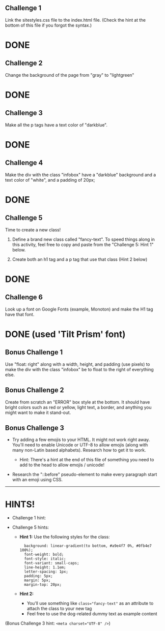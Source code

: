 Challenge 1
--------------
Link the sitestyles.css file to the index.html file.
(Check the hint at the bottom of this file if you forgot the syntax.)
# DONE

Challenge 2
--------------
Change the background of the page from "gray" to "lightgreen"
# DONE

Challenge 3
--------------
Make all the p tags have a text color of "darkblue".
# DONE

Challenge 4
--------------
Make the div with the class "infobox" have a "darkblue" background and
a text color of "white", and a padding of 20px;
# DONE

Challenge 5
--------------
Time to create a new class!

1. Define a brand new class called "fancy-text". To speed things along in this
activity, feel free to copy and paste from the "Challenge 5: Hint 1" below.

2. Create both an h1 tag and a p tag that use that class (Hint 2 below)
# DONE

Challenge 6
--------------
Look up a font on Google Fonts (example, Monoton) and make the H1 tag have
that font.
# DONE (used 'Tilt Prism' font)


Bonus Challenge 1
--------------
Use "float: right" along with a width, height, and padding (use pixels) to make
the div with the class "infobox" be to float to the right of everything else.


Bonus Challenge 2
-----------------
Create from scratch an "ERROR" box style at the bottom. It should have
bright colors such as red or yellow, light text, a border, and anything
you might want to make it stand-out.


Bonus Challenge 3
-----------------

- Try adding a few emojis to your HTML. It might not work right away. You'll
  need to enable Unicode or UTF-8 to allow emojis (along with many non-Latin
  based alphabets). Research how to get it to work.

    - Hint: There's a hint at the end of this file of something you need to add
      to the head to allow emojis / unicode!

- Research the "::before" pseudo-element to make every paragraph start with an
  emoji using CSS.



-----------------------

# HINTS!

- Challenge 1 hint:


    <link rel="stylesheet" href="./sitestyles.css" />


- Challenge 5 hints:

    - **Hint 1:** Use the following styles for the class:

            background: linear-gradient(to bottom, #a9e4f7 0%, #0fb4e7 100%);
            font-weight: bold;
            font-style: italic;
            font-variant: small-caps;
            line-height: 1.1em;
            letter-spacing: 1px;
            padding: 5px;
            margin: 5px;
            margin-top: 20px;

    - **Hint 2:**
        - You'll use something like `class="fancy-text"` as an attribute to attach
        the class to your new tag
        - Feel free to use the dog-related dummy text as example content


(Bonus Challenge 3 hint: `<meta charset="UTF-8" />`)
